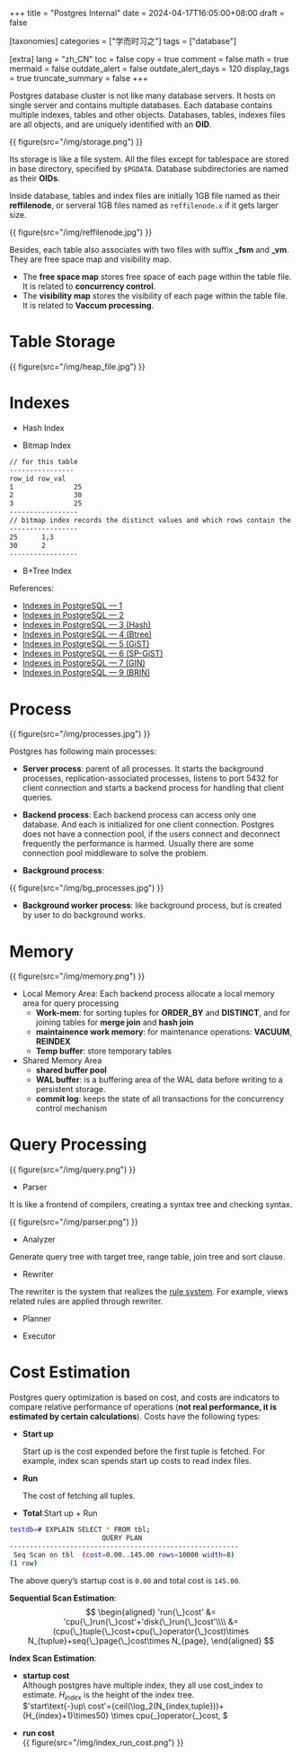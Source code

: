 +++
title = "Postgres Internal"
date = 2024-04-17T16:05:00+08:00
draft = false

[taxonomies]
categories = ["学而时习之"]
tags = ["database"]

[extra]
lang = "zh_CN"
toc = false
copy = true
comment = false
math = true
mermaid = false
outdate_alert = false
outdate_alert_days = 120
display_tags = true
truncate_summary = false
+++

<!--more-->
Postgres database cluster is not like many database servers. It hosts on single server and contains multiple databases. Each database contains multiple indexes, tables and other objects. Databases, tables, indexes files are all objects, and are uniquely identified with an **OID**.

{{ figure(src="/img/storage.png") }}

Its storage is like a file system. All the files except for tablespace are stored in base directory, specified by `$PGDATA`. Database subdirectories are named as their **OIDs**.

Inside database, tables and index files are initially 1GB file named as their **reffilenode**, or serveral 1GB files named as `reffilenode.x` if it gets larger size.

{{ figure(src="/img/reffilenode.jpg") }}

Besides, each table also associates with two files with suffix **_fsm** and **_vm**. They are free space map and visibility map.

* The **free space map** stores free space of each page within the table file. It is related to **concurrency control**.
* The **visibility map** stores the visibility of each page within the table file. It is related to **Vaccum processing**.

# Table Storage

{{ figure(src="/img/heap_file.jpg") }}

# Indexes
* Hash Index

* Bitmap Index
```bash
// for this table
----------------
row_id row_val
1				25
2				30
3				25
-----------------
// bitmap index records the distinct values and which rows contain the specific values
-----------------
25      1,3
30      2
-----------------
```

* B+Tree Index

References:

* [Indexes in PostgreSQL — 1](https://postgrespro.com/blog/pgsql/3994098)
* [Indexes in PostgreSQL — 2](https://postgrespro.com/blog/pgsql/4161264)
* [Indexes in PostgreSQL — 3 (Hash)](https://postgrespro.com/blog/pgsql/4161321)
* [Indexes in PostgreSQL — 4 (Btree)](https://postgrespro.com/blog/pgsql/4161516)
* [Indexes in PostgreSQL — 5 (GiST)](https://postgrespro.com/blog/pgsql/4175817)
* [Indexes in PostgreSQL — 6 (SP-GiST)](https://habr.com/en/company/postgrespro/blog/446624/)
* [Indexes in PostgreSQL — 7 (GIN)](https://habr.com/en/company/postgrespro/blog/448746/)
* [Indexes in PostgreSQL — 9 (BRIN)](https://habr.com/en/company/postgrespro/blog/452900/)

# Process 

{{ figure(src="/img/processes.jpg") }}

Postgres has following main processes:

* **Server process**: parent of all processes. It starts the background processes, replication-associated processes, listens to port 5432 for client connection and starts a backend process for handling that client queries.

* **Backend process**: Each backend process can access only one database. And each is initialized for one client connection. Postgres does not have a connection pool, if the users connect and deconnect frequently the performance is harmed. Usually there are some connection pool middleware to solve the problem.

* **Background process**:

{{ figure(src="/img/bg_processes.jpg") }}

* **Background worker process**: like background process, but is created by user to do background works.

# Memory

{{ figure(src="/img/memory.png") }}

* Local Memory Area: Each backend process allocate a local memory area for query processing
  * **Work-mem**: for sorting tuples for **ORDER_BY** and **DISTINCT**, and for joining tables for **merge join** and **hash join**
  * **maintainence work memory**: for maintenance operations: **VACUUM**, **REINDEX**
  * **Temp buffer**: store temporary tables
* Shared Memory Area
  * **shared buffer pool**
  * **WAL buffer**: is a buffering area of the WAL data before writing to a persistent storage.
  * **commit log**: keeps the state of all transactions for the concurrency control mechanism

# Query Processing

{{ figure(src="/img/query.png") }}

* Parser

It is like a frontend of compilers, creating a syntax tree and checking syntax.

{{ figure(src="/img/parser.png") }}

* Analyzer

Generate query tree with target tree, range table, join tree and sort clause.

* Rewriter

The rewriter is the system that realizes the [rule system](http://www.postgresql.org/docs/current/static/rules.html). For example, views related rules are applied through rewriter.

* Planner

* Executor

# Cost Estimation

Postgres query optimization is based on cost, and costs are indicators to compare relative performance of operations (**not real performance, it is estimated by certain calculations**). Costs have the following types:

* **Start up**

  Start up is the cost expended before the first tuple is fetched. For example, index scan spends start up costs to read index files.

* **Run**

  The cost of fetching all tuples.

* **Total**:Start up + Run

```bash
testdb=# EXPLAIN SELECT * FROM tbl;
                       QUERY PLAN                        
---------------------------------------------------------
 Seq Scan on tbl  (cost=0.00..145.00 rows=10000 width=8)
(1 row)
```

The above query’s startup cost is `0.00` and total cost is `145.00`.

**Sequential Scan Estimation**:  
$$ 
\begin{aligned}
'run{\_}cost' &= 'cpu{\_}run{\_}cost'+'disk{\_}run{\_}cost'\\\\ &= (cpu{\_}tuple{\_}cost+cpu{\_}operator{\_}cost)\times N_{tuplue}+seq{\_}page{\_}cost\times N_{page},
\end{aligned} 
$$

**Index Scan Estimation**:

* **startup cost**  
  Although postgres have multiple index, they all use cost_index to estimate. $H_{index}$ is the height of the index tree.  
  $'start\text{-}up\ cost'=\{ceil(\log_2(N_{index,tuple}))+(H_{index}+1)\times50\} \times cpu{\_}operator{\_}cost, $

* **run cost**  
  {{ figure(src="/img/index_run_cost.png") }}